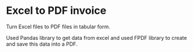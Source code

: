 # Excel to PDF invoice

Turn Excel files to PDF files in tabular form.

Used Pandas library to get data from excel and used FPDF library to create and save this data into a PDF.
